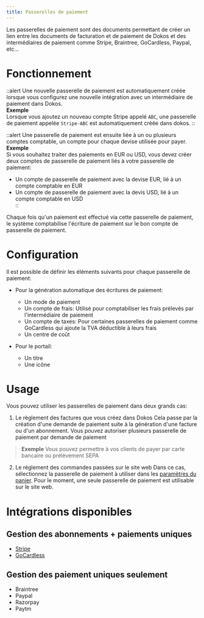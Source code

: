 ```yaml
---
title: Passerelles de paiement
---
```


Les passerelles de paiement sont des documents permettant de créer un lien entre les documents de facturation et de paiement de Dokos et des intermédiaires de paiement comme Stripe, Braintree, GoCardless, Paypal, etc...


# Fonctionnement

::alert
Une nouvelle passerelle de paiement est automatiquement créée lorsque vous configurez une nouvelle intégration avec un intermédiaire de paiement dans Dokos.  
**Exemple**  
Lorsque vous ajoutez un nouveau compte Stripe appelé `ABC`, une passerelle de paiement appelée `Stripe-ABC` est automatiquement créée dans dokos.
::

::alert
Une passerelle de paiement est ensuite liée à un ou plusieurs comptes comptable, un compte pour chaque devise utilisée pour payer.  
**Exemple**  
Si vous souhaitez traiter des paiements en EUR ou USD, vous devez créer deux comptes de passerelle de paiement liés à votre passerelle de paiement:  
- Un compte de passerelle de paiement avec la devise EUR, lié à un compte comptable en EUR  
- Un compte de passerelle de paiement avec la devis USD, lié à un compte comptable en USD  
::


Chaque fois qu'un paiement est effectué via cette passerelle de paiement, le système comptabilise l'écriture de paiement sur le bon compte de passerelle de paiement.


# Configuration

Il est possible de définir les éléments suivants pour chaque passerelle de paiement:

- Pour la génération automatique des écritures de paiement:
    - Un mode de paiement
    - Un compte de frais: Utilisé pour comptabiliser les frais prélevés par l'intermédiaire de paiement
    - Un compte de taxes: Pour certaines passerelles de paiement comme GoCardless qui ajoute la TVA déductible à leurs frais
    - Un centre de coût

- Pour le portail:
    - Un titre
    - Une icône


# Usage

Vous pouvez utiliser les passerelles de paiement dans deux grands cas:
1. Le règlement des factures que vous créez dans Dokos
	Cela passe par la création d'une demande de paiement suite à la génération d'une facture ou d'un abonnement. Vous pouvez autoriser plusieurs passerelle de paiement par demande de paiement
  
  > **Exemple**
  > Vous pouvez permettre à vos clients de payer par carte bancaire ou prélèvement SEPA

2. Le réglement des commandes passées sur le site web
	Dans ce cas, sélectionnez la passerelle de paiement à utiliser dans les [paramètres du panier](/fr/website/shopping-cart-settings).
	Pour le moment, une seule passerelle de paiement est utilisable sur le site web.


# Intégrations disponibles

## Gestion des abonnements + paiements uniques
- [Stripe](/fr/integrations/stripe)
- [GoCardless](/fr/integrations/gocardless)

## Gestion des paiement uniques seulement
- Braintree
- Paypal
- Razorpay
- Paytm